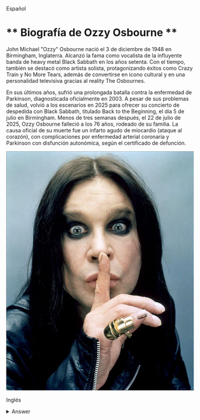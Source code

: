 Español

# ** Biografía de Ozzy Osbourne **

John Michael "Ozzy" Osbourne nació el 3 de diciembre de 1948 en Birmingham, Inglaterra. Alcanzó la fama como vocalista de la influyente banda de heavy metal Black Sabbath en los años setenta. Con el tiempo, también se destacó como artista solista, protagonizando éxitos como Crazy Train y No More Tears, además de convertirse en icono cultural y en una personalidad televisiva gracias al reality The Osbournes.

En sus últimos años, sufrió una prolongada batalla contra la enfermedad de Parkinson, diagnosticada oficialmente en 2003. A pesar de sus problemas de salud, volvió a los escenarios en 2025 para ofrecer su concierto de despedida con Black Sabbath, titulado Back to the Beginning, el día 5 de julio en Birmingham. Menos de tres semanas después, el 22 de julio de 2025, Ozzy Osbourne falleció a los 76 años, rodeado de su familia. La causa oficial de su muerte fue un infarto agudo de miocardio (ataque al corazón), con complicaciones por enfermedad arterial coronaria y Parkinson con disfunción autonómica, según el certificado de defunción.

![Ozzy Osbourne](../imagenes/ozzy-osbourne.jpg)


Inglés

<details>
<summary>Answer</summary>
**English: # ** Biography of Ozzy Osbourne **

John Michael "Ozzy" Osbourne was born on December 3, 1948, in Birmingham, England. He rose to fame as the lead singer of the influential heavy metal band Black Sabbath in the 1970s. Over time, he also rose to prominence as a solo artist, starring in hits like Crazy Train and No More Tears, and becoming a cultural icon and television personality thanks to the reality show The Osbournes.

In his later years, he suffered a prolonged battle with Parkinson's disease, officially diagnosed in 2003. Despite his health problems, he returned to the stage in 2025 to perform his farewell concert with Black Sabbath, titled Back to the Beginning, on July 5 in Birmingham. Less than three weeks later, on July 22, 2025, Ozzy Osbourne passed away at the age of 76, surrounded by his family. The official cause of death was an acute myocardial infarction (heart attack), with complications from coronary artery disease and Parkinson's disease with autonomic dysfunction, according to the death certificate.

![Ozzy Osbourne](../imagenes/ozzy-osbourne.jpg)
</details>


